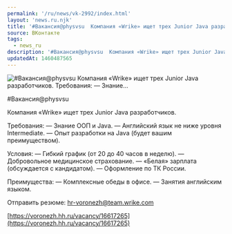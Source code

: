 ```yaml
---
permalink: '/ru/news/vk-2992/index.html'
layout: 'news.ru.njk'
title: '#Вакансия@physvsu  Компания «Wrike» ищет трех Junior Java разработчиков.  Требования:  — Знание…'
source: ВКонтакте
tags:
  - news_ru
description: '#Вакансия@physvsu  Компания «Wrike» ищет трех Junior Java разработчиков.  Требования:  — Знание…'
updatedAt: 1460487565
---
```

![#Вакансия@physvsu  Компания «Wrike» ищет трех Junior Java разработчиков.  Требования:  — Знание…](https://sun9-43.userapi.com/impf/c636523/v636523484/920/LqQSf3YlSBc.jpg?size=900x600&quality=96&proxy=1&sign=3c97afece94f5f731f497f0bb55561c3&c_uniq_tag=12uNR0qPAEfE0BddUj-EZ3NUBBiIvEPyBUiBLqginQs&type=album)

#Вакансия@physvsu

Компания «Wrike» ищет трех Junior Java разработчиков.

Требования:
— Знание ООП и Java.
— Английский язык не ниже уровня Intermediate.
— Опыт разработки на Java (будет вашим преимуществом).

Условия:
— Гибкий график (от 20 до 40 часов в неделю).
— Добровольное медицинское страхование.
— «Белая» зарплата (обсуждается с кандидатом).
— Оформление по ТК России.

Преимущества:
— Комплексные обеды в офисе.
— Занятия английским языком.

Отправить резюме: hr-voronezh@team.wrike.com

[https://voronezh.hh.ru/vacancy/16617265](https://voronezh.hh.ru/vacancy/16617265)
